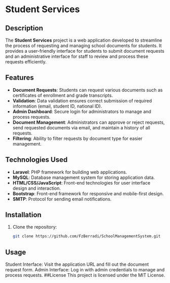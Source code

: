 # Student Services

## Description
The **Student Services** project is a web application developed to streamline the process of requesting and managing school documents for students. It provides a user-friendly interface for students to submit document requests and an administrative interface for staff to review and process these requests efficiently.

## Features
- **Document Requests**: Students can request various documents such as certificates of enrollment and grade transcripts.
- **Validation**: Data validation ensures correct submission of required information (email, student ID, national ID).
- **Admin Dashboard**: Secure login for administrators to manage and process requests.
- **Document Management**: Administrators can approve or reject requests, send requested documents via email, and maintain a history of all requests.
- **Filtering**: Ability to filter requests by document type for easier management.

## Technologies Used
- **Laravel**: PHP framework for building web applications.
- **MySQL**: Database management system for storing application data.
- **HTML/CSS/JavaScript**: Front-end technologies for user interface design and interaction.
- **Bootstrap**: Front-end framework for responsive and mobile-first design.
- **SMTP**: Protocol for sending email notifications.

## Installation
1. Clone the repository:
   ```bash
   git clone https://github.com/FzBerradi/SchoolManagementSystem.git
## Usage
Student Interface: Visit the application URL and fill out the document request form.
Admin Interface: Log in with admin credentials to manage and process requests.
##License 
This project is licensed under the MIT License.




